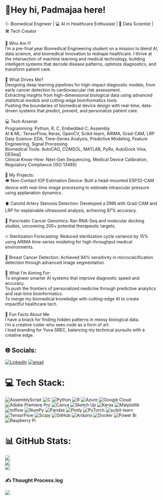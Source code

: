 # 👾Hey hi, Padmajaa here!

🩺 Biomedical Engineer | 💻 AI in Healthcare Enthusiast | 🔬 Data Scientist | 🛠️ Tech Creator<br><br>🧠 Who Am I?<br>I’m a pre-final year Biomedical Engineering student on a mission to blend AI, data science, and biomedical innovation to reshape healthcare. I thrive at the intersection of machine learning and medical technology, building intelligent systems that decode disease patterns, optimize diagnostics, and transform patient care.<br><br>🚀 What Drives Me?<br>Designing deep learning pipelines for high-impact diagnostic models, from early cancer detection to cardiovascular risk assessment.<br>Extracting insights from high-dimensional biological data using advanced statistical models and cutting-edge bioinformatics tools.<br>Pushing the boundaries of biomedical device design with real-time, data-driven systems that predict, prevent, and personalize patient care.<br><br>💻 Tech Arsenal:<br>Programming: Python, R, C, Embedded C, Assembly<br>AI & ML: TensorFlow, Keras, OpenCV, Scikit-learn, ARIMA, Grad-CAM, LRP<br>Data Science: EDA, Time-Series Analysis, Predictive Modeling, Feature Engineering, Signal Processing<br>Biomedical Tools: AutoCAD, COMSOL, MATLAB, PyRx, AutoDock Vina, DESeq2<br>Clinical Know-How: Next-Gen Sequencing, Medical Device Calibration, Regulatory Compliance (ISO 13485)<br><br>🧪 My Projects:<br>👁️ Non-Contact IOP Estimation Device: Built a head-mounted ESP32-CAM device with real-time image processing to estimate intraocular pressure using applanation dynamics.<br><br>🫀 Carotid Artery Stenosis Detection: Developed a DNN with Grad-CAM and LRP for explainable ultrasound analysis, achieving 87% accuracy.<br><br>🦠 Pancreatic Cancer Genomics: Ran RNA-Seq and molecular docking studies, uncovering 200+ potential therapeutic targets.<br><br>🔥 Sterilization Forecasting: Reduced sterilization cycle variance by 15% using ARIMA time-series modeling for high-throughput medical environments.<br><br>🔎 Breast Cancer Detection: Achieved 94% sensitivity in microcalcification detection through advanced image segmentation.<br><br>🎯 What I’m Aiming For:<br>To engineer smarter AI systems that improve diagnostic speed and accuracy.<br>To push the frontiers of personalized medicine through predictive analytics and real-time bioinformatics.<br>To merge my biomedical knowledge with cutting-edge AI to create impactful healthcare tech.<br><br>🎨 Fun Facts About Me<br>I have a knack for finding hidden patterns in messy biological data.<br>I’m a creative coder who sees code as a form of art.<br>I lead branding for Yuva SREC, balancing my technical pursuits with a creative edge.


## 🌐 Socials:
[![LinkedIn](https://img.shields.io/badge/LinkedIn-%230077B5.svg?logo=linkedin&logoColor=white)](https://linkedin.com/in/https://www.linkedin.com/in/padmajaa-baskar/) [![email](https://img.shields.io/badge/Email-D14836?logo=gmail&logoColor=white)](mailto:padmajaa2705@gmail.com) 

# 💻 Tech Stack:
![AssemblyScript](https://img.shields.io/badge/assembly%20script-%23000000.svg?style=flat&logo=assemblyscript&logoColor=white) ![C](https://img.shields.io/badge/c-%2300599C.svg?style=flat&logo=c&logoColor=white) ![Python](https://img.shields.io/badge/python-3670A0?style=flat&logo=python&logoColor=ffdd54) ![R](https://img.shields.io/badge/r-%23276DC3.svg?style=flat&logo=r&logoColor=white) ![Azure](https://img.shields.io/badge/azure-%230072C6.svg?style=flat&logo=microsoftazure&logoColor=white) ![Google Cloud](https://img.shields.io/badge/GoogleCloud-%234285F4.svg?style=flat&logo=google-cloud&logoColor=white) ![Adobe Premiere Pro](https://img.shields.io/badge/Adobe%20Premiere%20Pro-9999FF.svg?style=flat&logo=Adobe%20Premiere%20Pro&logoColor=white) ![Canva](https://img.shields.io/badge/Canva-%2300C4CC.svg?style=flat&logo=Canva&logoColor=white) ![Sketch Up](https://img.shields.io/badge/SketchUp-005F9E?style=flat&logo=sketchup&logoColor=white) ![Keras](https://img.shields.io/badge/Keras-%23D00000.svg?style=flat&logo=Keras&logoColor=white) ![Matplotlib](https://img.shields.io/badge/Matplotlib-%23ffffff.svg?style=flat&logo=Matplotlib&logoColor=black) ![mlflow](https://img.shields.io/badge/mlflow-%23d9ead3.svg?style=flat&logo=numpy&logoColor=blue) ![NumPy](https://img.shields.io/badge/numpy-%23013243.svg?style=flat&logo=numpy&logoColor=white) ![Pandas](https://img.shields.io/badge/pandas-%23150458.svg?style=flat&logo=pandas&logoColor=white) ![Plotly](https://img.shields.io/badge/Plotly-%233F4F75.svg?style=flat&logo=plotly&logoColor=white) ![PyTorch](https://img.shields.io/badge/PyTorch-%23EE4C2C.svg?style=flat&logo=PyTorch&logoColor=white) ![scikit-learn](https://img.shields.io/badge/scikit--learn-%23F7931E.svg?style=flat&logo=scikit-learn&logoColor=white) ![TensorFlow](https://img.shields.io/badge/TensorFlow-%23FF6F00.svg?style=flat&logo=TensorFlow&logoColor=white) ![Scipy](https://img.shields.io/badge/SciPy-%230C55A5.svg?style=flat&logo=scipy&logoColor=%white) ![GitHub](https://img.shields.io/badge/github-%23121011.svg?style=flat&logo=github&logoColor=white) ![Arduino](https://img.shields.io/badge/-Arduino-00979D?style=flat&logo=Arduino&logoColor=white) ![Docker](https://img.shields.io/badge/docker-%230db7ed.svg?style=flat&logo=docker&logoColor=white) ![Power Bi](https://img.shields.io/badge/power_bi-F2C811?style=flat&logo=powerbi&logoColor=black) ![Raspberry Pi](https://img.shields.io/badge/-Raspberry_Pi-C51A4A?style=flat&logo=Raspberry-Pi)

# 📊 GitHub Stats:
![](https://github-readme-stats.vercel.app/api?username=padmajaabaskar&theme=merko&hide_border=false&include_all_commits=false&count_private=false)<br/>
![](https://nirzak-streak-stats.vercel.app/?user=padmajaabaskar&theme=merko&hide_border=false)<br/>
![](https://github-readme-stats.vercel.app/api/top-langs/?username=padmajaabaskar&theme=merko&hide_border=false&include_all_commits=false&count_private=false&layout=compact)

### ✍️ Thought Process.log
![](https://quotes-github-readme.vercel.app/api?type=horizontal&theme=radical)
